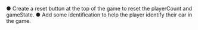 ● Create a reset button at the top of the game to reset the playerCount and gameState.
● Add some identification to help the player identify their car in the game.